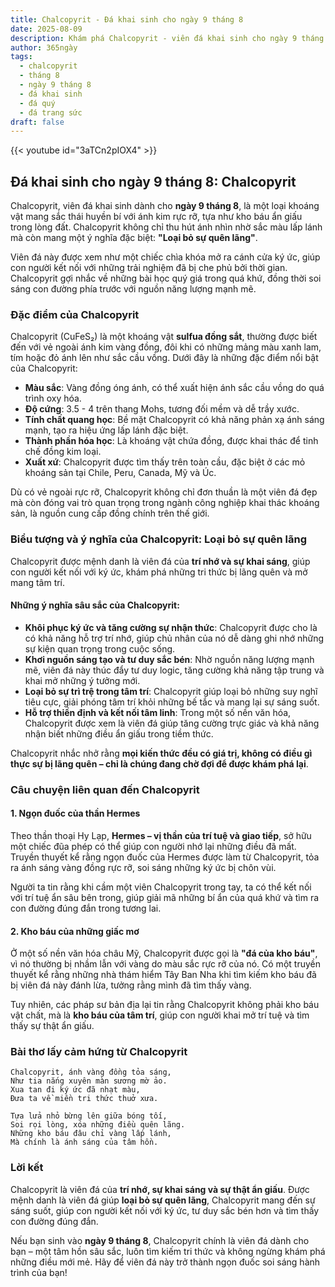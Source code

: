 ```yaml
---
title: Chalcopyrit - Đá khai sinh cho ngày 9 tháng 8
date: 2025-08-09
description: Khám phá Chalcopyrit - viên đá khai sinh cho ngày 9 tháng 8, biểu tượng của Loại bỏ sự quên lãng. Cùng tìm hiểu ý nghĩa sâu sắc của viên đá độc đáo này.
author: 365ngày
tags:
  - chalcopyrit
  - tháng 8
  - ngày 9 tháng 8
  - đá khai sinh
  - đá quý
  - đá trang sức
draft: false
---
```


{{< youtube id="3aTCn2pIOX4" >}}

## Đá khai sinh cho ngày 9 tháng 8: Chalcopyrit

Chalcopyrit, viên đá khai sinh dành cho **ngày 9 tháng 8**, là một loại khoáng vật mang sắc thái huyền bí với ánh kim rực rỡ, tựa như kho báu ẩn giấu trong lòng đất. Chalcopyrit không chỉ thu hút ánh nhìn nhờ sắc màu lấp lánh mà còn mang một ý nghĩa đặc biệt: **"Loại bỏ sự quên lãng"**.

Viên đá này được xem như một chiếc chìa khóa mở ra cánh cửa ký ức, giúp con người kết nối với những trải nghiệm đã bị che phủ bởi thời gian. Chalcopyrit gợi nhắc về những bài học quý giá trong quá khứ, đồng thời soi sáng con đường phía trước với nguồn năng lượng mạnh mẽ.

### Đặc điểm của Chalcopyrit

Chalcopyrit (CuFeS₂) là một khoáng vật **sulfua đồng sắt**, thường được biết đến với vẻ ngoài ánh kim vàng đồng, đôi khi có những mảng màu xanh lam, tím hoặc đỏ ánh lên như sắc cầu vồng. Dưới đây là những đặc điểm nổi bật của Chalcopyrit:

- **Màu sắc**: Vàng đồng óng ánh, có thể xuất hiện ánh sắc cầu vồng do quá trình oxy hóa.
- **Độ cứng**: 3.5 - 4 trên thang Mohs, tương đối mềm và dễ trầy xước.
- **Tính chất quang học**: Bề mặt Chalcopyrit có khả năng phản xạ ánh sáng mạnh, tạo ra hiệu ứng lấp lánh đặc biệt.
- **Thành phần hóa học**: Là khoáng vật chứa đồng, được khai thác để tinh chế đồng kim loại.
- **Xuất xứ**: Chalcopyrit được tìm thấy trên toàn cầu, đặc biệt ở các mỏ khoáng sản tại Chile, Peru, Canada, Mỹ và Úc.

Dù có vẻ ngoài rực rỡ, Chalcopyrit không chỉ đơn thuần là một viên đá đẹp mà còn đóng vai trò quan trọng trong ngành công nghiệp khai thác khoáng sản, là nguồn cung cấp đồng chính trên thế giới.

### Biểu tượng và ý nghĩa của Chalcopyrit: Loại bỏ sự quên lãng

Chalcopyrit được mệnh danh là viên đá của **trí nhớ và sự khai sáng**, giúp con người kết nối với ký ức, khám phá những tri thức bị lãng quên và mở mang tâm trí.

#### Những ý nghĩa sâu sắc của Chalcopyrit:

- **Khôi phục ký ức và tăng cường sự nhận thức**: Chalcopyrit được cho là có khả năng hỗ trợ trí nhớ, giúp chủ nhân của nó dễ dàng ghi nhớ những sự kiện quan trọng trong cuộc sống.
- **Khơi nguồn sáng tạo và tư duy sắc bén**: Nhờ nguồn năng lượng mạnh mẽ, viên đá này thúc đẩy tư duy logic, tăng cường khả năng tập trung và khai mở những ý tưởng mới.
- **Loại bỏ sự trì trệ trong tâm trí**: Chalcopyrit giúp loại bỏ những suy nghĩ tiêu cực, giải phóng tâm trí khỏi những bế tắc và mang lại sự sáng suốt.
- **Hỗ trợ thiền định và kết nối tâm linh**: Trong một số nền văn hóa, Chalcopyrit được xem là viên đá giúp tăng cường trực giác và khả năng nhận biết những điều ẩn giấu trong tiềm thức.

Chalcopyrit nhắc nhở rằng **mọi kiến thức đều có giá trị, không có điều gì thực sự bị lãng quên – chỉ là chúng đang chờ đợi để được khám phá lại**.

### Câu chuyện liên quan đến Chalcopyrit

#### 1. **Ngọn đuốc của thần Hermes**

Theo thần thoại Hy Lạp, **Hermes – vị thần của trí tuệ và giao tiếp**, sở hữu một chiếc đũa phép có thể giúp con người nhớ lại những điều đã mất. Truyền thuyết kể rằng ngọn đuốc của Hermes được làm từ Chalcopyrit, tỏa ra ánh sáng vàng đồng rực rỡ, soi sáng những ký ức bị chôn vùi.

Người ta tin rằng khi cầm một viên Chalcopyrit trong tay, ta có thể kết nối với trí tuệ ẩn sâu bên trong, giúp giải mã những bí ẩn của quá khứ và tìm ra con đường đúng đắn trong tương lai.

#### 2. **Kho báu của những giấc mơ**

Ở một số nền văn hóa châu Mỹ, Chalcopyrit được gọi là **"đá của kho báu"**, vì nó thường bị nhầm lẫn với vàng do màu sắc rực rỡ của nó. Có một truyền thuyết kể rằng những nhà thám hiểm Tây Ban Nha khi tìm kiếm kho báu đã bị viên đá này đánh lừa, tưởng rằng mình đã tìm thấy vàng.

Tuy nhiên, các pháp sư bản địa lại tin rằng Chalcopyrit không phải kho báu vật chất, mà là **kho báu của tâm trí**, giúp con người khai mở trí tuệ và tìm thấy sự thật ẩn giấu.

### Bài thơ lấy cảm hứng từ Chalcopyrit

```
Chalcopyrit, ánh vàng đồng tỏa sáng,  
Như tia nắng xuyên màn sương mờ ảo.  
Xua tan đi ký ức đã nhạt màu,  
Đưa ta về miền tri thức thuở xưa.  

Tựa lửa nhỏ bừng lên giữa bóng tối,  
Soi rọi lòng, xóa những điều quên lãng.  
Những kho báu đâu chỉ vàng lấp lánh,  
Mà chính là ánh sáng của tâm hồn.  
```

### Lời kết

Chalcopyrit là viên đá của **trí nhớ, sự khai sáng và sự thật ẩn giấu**. Được mệnh danh là viên đá giúp **loại bỏ sự quên lãng**, Chalcopyrit mang đến sự sáng suốt, giúp con người kết nối với ký ức, tư duy sắc bén hơn và tìm thấy con đường đúng đắn.

Nếu bạn sinh vào **ngày 9 tháng 8**, Chalcopyrit chính là viên đá dành cho bạn – một tâm hồn sâu sắc, luôn tìm kiếm tri thức và không ngừng khám phá những điều mới mẻ. Hãy để viên đá này trở thành ngọn đuốc soi sáng hành trình của bạn!